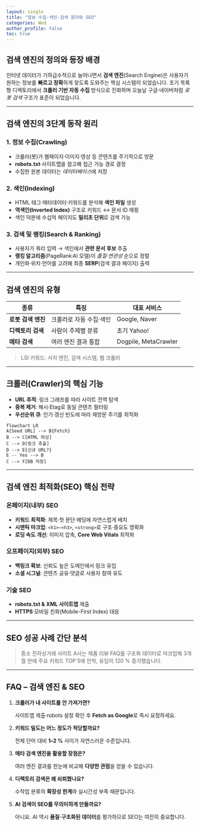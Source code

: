 ```yaml
---
layout: single
title: "정보 수집·색인·검색 원리와 SEO"
categories: Wed
author_profile: false
toc: true
---
```


## 검색 엔진의 정의와 등장 배경

인터넷 데이터가 기하급수적으로 늘어나면서 **검색 엔진**(Search Engine)은 사용자가 원하는 정보를 **빠르고 정확**하게 찾도록 도와주는 핵심 시스템이 되었습니다. 초기 목록형 디렉토리에서 **크롤러 기반 자동 수집** 방식으로 진화하며 오늘날 구글·네이버처럼 *로봇 검색* 구조가 표준이 되었습니다.

------

## 검색 엔진의 3단계 동작 원리

### 1. 정보 수집(Crawling)

- 크롤러(봇)가 웹페이지·이미지·영상 등 콘텐츠를 주기적으로 방문
- **robots.txt**·사이트맵을 참고해 접근 가능 경로 결정
- 수집한 원본 데이터는 *데이터베이스*에 저장

### 2. 색인(Indexing)

- HTML 태그·메타데이터·키워드를 분석해 **색인 파일** 생성
- **역색인(Inverted Index)** 구조로 키워드 ↔ 문서 ID 매핑
- 색인 덕분에 수십억 페이지도 **밀리초 단위**로 검색 가능

### 3. 검색 및 랭킹(Search & Ranking)

- 사용자가 쿼리 입력 → 색인에서 **관련 문서 후보** 추출
- **랭킹 알고리즘**(PageRank·AI 모델)이 *품질·연관성* 순으로 정렬
- 개인화·위치·언어를 고려해 최종 **SERP**(검색 결과 페이지) 출력

------

## 검색 엔진의 유형

| 종류               | 특징                    | 대표 서비스          |
| ------------------ | ----------------------- | -------------------- |
| **로봇 검색 엔진** | 크롤러로 자동 수집·색인 | Google, Naver        |
| **디렉토리 검색**  | 사람이 주제별 분류      | 초기 Yahoo!          |
| **메타 검색**      | 여러 엔진 결과 통합     | Dogpile, MetaCrawler |

> LSI 키워드: 서치 엔진, 검색 시스템, 웹 크롤러

------

## 크롤러(Crawler)의 핵심 기능

- **URL 추적**: 링크 그래프를 따라 사이트 전역 탐색
- **중복 제거**: 해시·Etag로 동일 콘텐츠 필터링
- **우선순위 큐**: 인기·갱신 빈도에 따라 재방문 주기를 최적화

```mermaid
flowchart LR
A[Seed URL] --> B{Fetch}
B --> C[HTML 파싱]
C --> D[링크 추출]
D --> E{신규 URL?}
E -- Yes --> B
C --> F[DB 저장]
```

------

## 검색 엔진 최적화(SEO) 핵심 전략

### 온페이지(내부) SEO

- **키워드 최적화**: 제목·첫 문단·헤딩에 자연스럽게 배치
- **시맨틱 마크업**: `<h1>–<h3>`, `<strong>`로 구조·중요도 명확화
- **로딩 속도 개선**: 이미지 압축, **Core Web Vitals** 최적화

### 오프페이지(외부) SEO

- **백링크 확보**: 신뢰도 높은 도메인에서 링크 유입
- **소셜 시그널**: 콘텐츠 공유·댓글로 사용자 참여 유도

### 기술 SEO

- **robots.txt & XML 사이트맵** 제출
- **HTTPS**·모바일 친화(Mobile-First Index) 대응

------

## SEO 성공 사례 간단 분석

> 중소 전자상거래 사이트 A사는 제품 리뷰·FAQ를 구조화 데이터로 마크업해 3개월 만에 주요 키워드 TOP 5에 안착, 유입이 120 % 증가했습니다.

------

## FAQ – 검색 엔진 & SEO

1. **크롤러가 내 사이트를 안 가져가면?**

   사이트맵 제출·robots 설정 확인 후 **Fetch as Google**로 즉시 요청하세요.

2. **키워드 밀도는 어느 정도가 적당할까요?**

   전체 단어 대비 **1–2 %** 사이가 자연스러운 수준입니다.

3. **메타 검색 엔진을 활용할 장점은?**

   여러 엔진 결과를 한눈에 비교해 **다양한 관점**을 얻을 수 있습니다.

4. **디렉토리 검색은 왜 쇠퇴했나요?**

   수작업 분류의 **확장성 한계**와 실시간성 부족 때문입니다.

5. **AI 검색이 SEO를 무의미하게 만들까요?**

   아니요. AI 역시 **품질·구조화된 데이터**를 평가하므로 SEO는 여전히 중요합니다.
